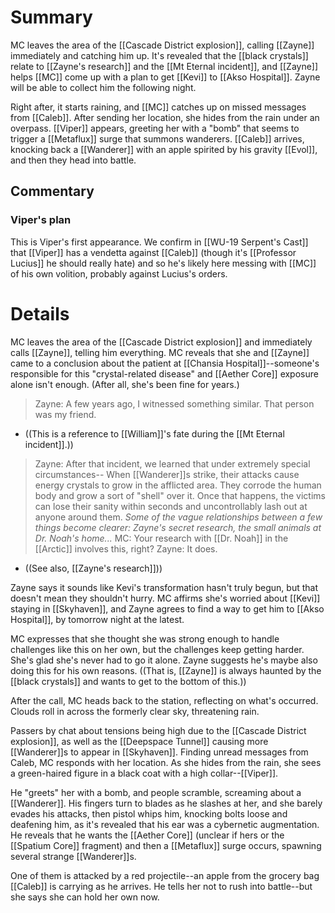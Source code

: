 # Summary
MC leaves the area of the [[Cascade District explosion]], calling [[Zayne]] immediately and catching him up. It's revealed that the [[black crystals]] relate to [[Zayne's research]] and the [[Mt Eternal incident]], and [[Zayne]] helps [[MC]] come up with a plan to get [[Kevi]] to [[Akso Hospital]]. Zayne will be able to collect him the following night.

Right after, it starts raining, and [[MC]] catches up on missed messages from [[Caleb]]. After sending her location, she hides from the rain under an overpass. [[Viper]] appears, greeting her with a "bomb" that seems to trigger a [[Metaflux]] surge that summons wanderers. [[Caleb]] arrives, knocking back a [[Wanderer]] with an apple spirited by his gravity [[Evol]], and then they head into battle.

## Commentary

### Viper's plan
This is Viper's first appearance. We confirm in [[WU-19 Serpent's Cast]] that [[Viper]] has a vendetta against [[Caleb]] (though it's [[Professor Lucius]] he should really hate) and so he's likely here messing with [[MC]] of his own volition, probably against Lucius's orders.

# Details
MC leaves the area of the [[Cascade District explosion]] and immediately calls [[Zayne]], telling him everything. MC reveals that she and [[Zayne]] came to a conclusion about the patient at [[Chansia Hospital]]--someone's responsible for this "crystal-related disease" and [[Aether Core]] exposure alone isn't enough. (After all, she's been fine for years.)

> Zayne: A few years ago, I witnessed something similar. That person was my friend.
* ((This is a reference to [[William]]'s fate during the [[Mt Eternal incident]].))

> Zayne: After that incident, we learned that under extremely special circumstances-- When [[Wanderer]]s strike, their attacks cause energy crystals to grow in the afflicted area. They corrode the human body and grow a sort of "shell" over it. Once that happens, the victims can lose their sanity within seconds and uncontrollably lash out at anyone around them.
> *Some of the vague relationships between a few things become clearer: Zayne's secret research, the small animals at Dr. Noah's home...*
> MC: Your research with [[Dr. Noah]] in the [[Arctic]] involves this, right?
> Zayne: It does.
* ((See also, [[Zayne's research]]))

Zayne says it sounds like Kevi's transformation hasn't truly begun, but that doesn't mean they shouldn't hurry. MC affirms she's worried about [[Kevi]] staying in [[Skyhaven]], and Zayne agrees to find a way to get him to [[Akso Hospital]], by tomorrow night at the latest.

MC expresses that she thought she was strong enough to handle challenges like this on her own, but the challenges keep getting harder. She's glad she's never had to go it alone. Zayne suggests he's maybe also doing this for his own reasons. ((That is, [[Zayne]] is always haunted by the [[black crystals]] and wants to get to the bottom of this.))

After the call, MC heads back to the station, reflecting on what's occurred. Clouds roll in across the formerly clear sky, threatening rain.

Passers by chat about tensions being high due to the [[Cascade District explosion]], as well as the [[Deepspace Tunnel]] causing more [[Wanderer]]s to appear in [[Skyhaven]]. Finding unread messages from Caleb, MC responds with her location. As she hides from the rain, she sees a green-haired figure in a black coat with a high collar--[[Viper]]. 

He "greets" her with a bomb, and people scramble, screaming about a [[Wanderer]]. His fingers turn to blades as he slashes at her, and she barely evades his attacks, then pistol whips him, knocking bolts loose and deafening him, as it's revealed that his ear was a cybernetic augmentation. He reveals that he wants the [[Aether Core]] (unclear if hers or the [[Spatium Core]] fragment) and then a [[Metaflux]] surge occurs, spawning several strange [[Wanderer]]s.

One of them is attacked by a red projectile--an apple from the grocery bag [[Caleb]] is carrying as he arrives. He tells her not to rush into battle--but she says she can hold her own now.

